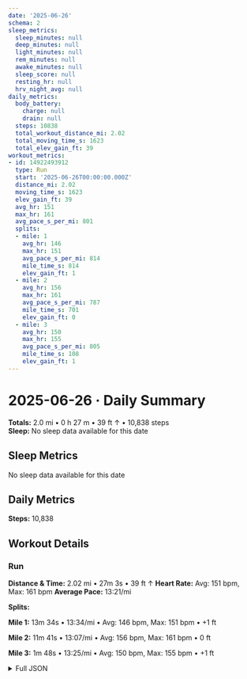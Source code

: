 ```yaml
---
date: '2025-06-26'
schema: 2
sleep_metrics:
  sleep_minutes: null
  deep_minutes: null
  light_minutes: null
  rem_minutes: null
  awake_minutes: null
  sleep_score: null
  resting_hr: null
  hrv_night_avg: null
daily_metrics:
  body_battery:
    charge: null
    drain: null
  steps: 10838
  total_workout_distance_mi: 2.02
  total_moving_time_s: 1623
  total_elev_gain_ft: 39
workout_metrics:
- id: 14922493912
  type: Run
  start: '2025-06-26T00:00:00.000Z'
  distance_mi: 2.02
  moving_time_s: 1623
  elev_gain_ft: 39
  avg_hr: 151
  max_hr: 161
  avg_pace_s_per_mi: 801
  splits:
  - mile: 1
    avg_hr: 146
    max_hr: 151
    avg_pace_s_per_mi: 814
    mile_time_s: 814
    elev_gain_ft: 1
  - mile: 2
    avg_hr: 156
    max_hr: 161
    avg_pace_s_per_mi: 787
    mile_time_s: 701
    elev_gain_ft: 0
  - mile: 3
    avg_hr: 150
    max_hr: 155
    avg_pace_s_per_mi: 805
    mile_time_s: 108
    elev_gain_ft: 1
---
```

# 2025-06-26 · Daily Summary
**Totals:** 2.0 mi • 0 h 27 m • 39 ft ↑ • 10,838 steps  
**Sleep:** No sleep data available for this date

## Sleep Metrics
No sleep data available for this date

## Daily Metrics
**Steps:** 10,838

## Workout Details
### Run
**Distance & Time:** 2.02 mi • 27m 3s • 39 ft ↑
**Heart Rate:** Avg: 151 bpm, Max: 161 bpm
**Average Pace:** 13:21/mi

**Splits:**

**Mile 1:** 13m 34s • 13:34/mi • Avg: 146 bpm, Max: 151 bpm • +1 ft

**Mile 2:** 11m 41s • 13:07/mi • Avg: 156 bpm, Max: 161 bpm • 0 ft

**Mile 3:** 1m 48s • 13:25/mi • Avg: 150 bpm, Max: 155 bpm • +1 ft



<details>
<summary>Full JSON</summary>

```json
{
  "date": "2025-06-26",
  "schema": 2,
  "sleep_metrics": {
    "sleep_minutes": null,
    "deep_minutes": null,
    "light_minutes": null,
    "rem_minutes": null,
    "awake_minutes": null,
    "sleep_score": null,
    "resting_hr": null,
    "hrv_night_avg": null
  },
  "daily_metrics": {
    "body_battery": {
      "charge": null,
      "drain": null
    },
    "steps": 10838,
    "total_workout_distance_mi": 2.02,
    "total_moving_time_s": 1623,
    "total_elev_gain_ft": 39
  },
  "workout_metrics": [
    {
      "id": 14922493912,
      "type": "Run",
      "start": "2025-06-26T00:00:00.000Z",
      "distance_mi": 2.02,
      "moving_time_s": 1623,
      "elev_gain_ft": 39,
      "avg_hr": 151,
      "max_hr": 161,
      "avg_pace_s_per_mi": 801,
      "splits": [
        {
          "mile": 1,
          "avg_hr": 146,
          "max_hr": 151,
          "avg_pace_s_per_mi": 814,
          "mile_time_s": 814,
          "elev_gain_ft": 1
        },
        {
          "mile": 2,
          "avg_hr": 156,
          "max_hr": 161,
          "avg_pace_s_per_mi": 787,
          "mile_time_s": 701,
          "elev_gain_ft": 0
        },
        {
          "mile": 3,
          "avg_hr": 150,
          "max_hr": 155,
          "avg_pace_s_per_mi": 805,
          "mile_time_s": 108,
          "elev_gain_ft": 1
        }
      ]
    }
  ]
}
```
</details>
